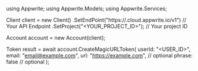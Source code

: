 using Appwrite;
using Appwrite.Models;
using Appwrite.Services;

Client client = new Client()
    .SetEndPoint("https://<REGION>.cloud.appwrite.io/v1") // Your API Endpoint
    .SetProject("<YOUR_PROJECT_ID>"); // Your project ID

Account account = new Account(client);

Token result = await account.CreateMagicURLToken(
    userId: "<USER_ID>",
    email: "email@example.com",
    url: "https://example.com", // optional
    phrase: false // optional
);